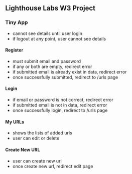 ## Lighthouse Labs W3 Project
### Tiny App
- cannot see details until user login
- if logout at any point, user cannot see details

#### Register
- must submit email and password
- if any or both are empty, redirect error
- if submitted email is already exist in data, redirect error
- once successfully submitted, redirect to /urls page

#### Login
- if email or password is not correct, redirect error
- if submitted email is not in data, redirect error
- once successfully login, redirect to /urls page

#### My URLs
- shows the lists of added urls
- user can edit or delete

#### Create New URL
- user can create new url
- once create new url, redirect edit page

